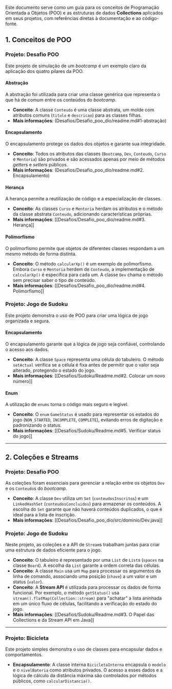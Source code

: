 
Este documento serve como um guia para os conceitos de Programação Orientada a Objetos (POO) e as estruturas de dados **Collections** aplicados em seus projetos, com referências diretas à documentação e ao código-fonte.

## 1. Conceitos de POO

### Projeto: Desafio POO

Este projeto de simulação de um *bootcamp* é um exemplo claro da aplicação dos quatro pilares da POO.

#### Abstração
A abstração foi utilizada para criar uma classe genérica que representa o que há de comum entre os conteúdos do *bootcamp*.
* **Conceito**: A classe `Conteudo` é uma classe abstrata, um molde com atributos comuns (`titulo` e `descricao`) para as classes filhas.
* **Mais informações**: (Desafios/Desafio_poo_dio/readme.md#1-abstração)

#### Encapsulamento
O encapsulamento protege os dados dos objetos e garante sua integridade.
* **Conceito**: Todos os atributos das classes (`Bootcamp`, `Dev`, `Conteudo`, `Curso` e `Mentoria`) são privados e são acessados apenas por meio de métodos *getters* e *setters* públicos.
* **Mais informações**: (Desafios/Desafio_poo_dio/readme.md#2. Encapsulamento)

#### Herança
A herança permite a reutilização de código e a especialização de classes.
* **Conceito**: As classes `Curso` e `Mentoria` herdam os atributos e o método da classe abstrata `Conteudo`, adicionando características próprias.
* **Mais informações**: [[Desafios/Desafio_poo_dio/readme.md#3. Herança]]

#### Polimorfismo
O polimorfismo permite que objetos de diferentes classes respondam a um mesmo método de forma distinta.
* **Conceito**: O método `calcularXp()` é um exemplo de polimorfismo. Embora `Curso` e `Mentoria` herdem de `Conteudo`, a implementação de `calcularXp()` é específica para cada um. A classe `Dev` chama o método sem precisar saber o tipo de conteúdo.
* **Mais informações**: [[Desafios/Desafio_poo_dio/readme.md#4. Polimorfismo]]

### Projeto: Jogo de Sudoku

Este projeto demonstra o uso de POO para criar uma lógica de jogo organizada e segura.

#### Encapsulamento
O encapsulamento garante que a lógica de jogo seja confiável, controlando o acesso aos dados.
* **Conceito**: A classe `Space` representa uma célula do tabuleiro. O método `setActual` verifica se a célula é fixa antes de permitir que o valor seja alterado, protegendo o estado do jogo.
* **Mais informações**: [[Desafios/Sudoku/Readme.md#2. Colocar um novo número]]

#### Enum
A utilização de `enums` torna o código mais seguro e legível.
* **Conceito**: O `enum` `GameStatus` é usado para representar os estados do jogo (`NON_STARTED`, `INCOMPLETE`, `COMPLETE`), evitando erros de digitação e padronizando o status.
* **Mais informações**: [[Desafios/Sudoku/Readme.md#5. Verificar status do jogo]]

---

## 2. Coleções e Streams

### Projeto: Desafio POO

As coleções foram essenciais para gerenciar a relação entre os objetos `Dev` e os `Conteudo`s do *bootcamp*.

* **Conceito**: A classe `Dev` utiliza um `Set` (`conteudosInscritos`) e um `LinkedHashSet` (`conteudosConcluidos`) para armazenar os conteúdos. A escolha do `Set` garante que não haverá conteúdos duplicados, o que é ideal para a lista de inscrição.
* **Mais informações**: [[Desafios/Desafio_poo_dio/src/dominio/Dev.java]]

### Projeto: Jogo de Sudoku

Neste projeto, as coleções e a API de `Stream`s trabalham juntas para criar uma estrutura de dados eficiente para o jogo.

* **Conceito**: O tabuleiro é representado por uma `List` de `List`s (`spaces` na classe `Board`). A escolha da `List` garante a ordem correta das células.
* **Conceito**: A classe `Main` usa um `Map` para processar os argumentos da linha de comando, associando uma posição (`chave`) a um valor e um status (`valor`).
* **Conceito**: A **Stream API** é utilizada para processar os dados de forma funcional. Por exemplo, o método `getStatus()` usa `stream().flatMap(Collection::stream)` para "achatar" a lista aninhada em um único fluxo de células, facilitando a verificação do estado do jogo.
* **Mais informações**: [[Desafios/Sudoku/Readme.md#3. O Papel das Collections e da Stream API em Java]]

---

### Projeto: Bicicleta

Este projeto simples demonstra o uso de classes para encapsular dados e comportamentos.

* **Encapsulamento**: A classe interna `BicicletaInterna` encapsula o `modelo` e o `nivelBateria` como atributos privados. O acesso a esses dados e a lógica de cálculo da distância máxima são controlados por métodos públicos, como `calcularDistancia()`.  

